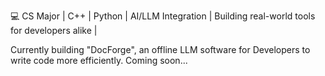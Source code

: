 💻 CS Major | C++ | Python | AI/LLM Integration | Building real-world tools for developers alike |

Currently building "DocForge", an offline LLM software for Developers to write code more efficiently. Coming soon...
